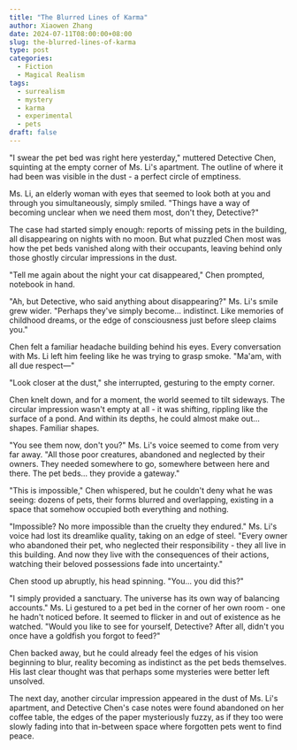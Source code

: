 ```yaml
---
title: "The Blurred Lines of Karma"
author: Xiaowen Zhang
date: 2024-07-11T08:00:00+08:00
slug: the-blurred-lines-of-karma
type: post
categories:
  - Fiction
  - Magical Realism
tags:
  - surrealism
  - mystery
  - karma
  - experimental
  - pets
draft: false
---
```


"I swear the pet bed was right here yesterday," muttered Detective Chen, squinting at the empty corner of Ms. Li's apartment. The outline of where it had been was visible in the dust - a perfect circle of emptiness.

Ms. Li, an elderly woman with eyes that seemed to look both at you and through you simultaneously, simply smiled. "Things have a way of becoming unclear when we need them most, don't they, Detective?"

The case had started simply enough: reports of missing pets in the building, all disappearing on nights with no moon. But what puzzled Chen most was how the pet beds vanished along with their occupants, leaving behind only those ghostly circular impressions in the dust.

"Tell me again about the night your cat disappeared," Chen prompted, notebook in hand.

"Ah, but Detective, who said anything about disappearing?" Ms. Li's smile grew wider. "Perhaps they've simply become... indistinct. Like memories of childhood dreams, or the edge of consciousness just before sleep claims you."

Chen felt a familiar headache building behind his eyes. Every conversation with Ms. Li left him feeling like he was trying to grasp smoke. "Ma'am, with all due respect—"

"Look closer at the dust," she interrupted, gesturing to the empty corner.

Chen knelt down, and for a moment, the world seemed to tilt sideways. The circular impression wasn't empty at all - it was shifting, rippling like the surface of a pond. And within its depths, he could almost make out... shapes. Familiar shapes.

"You see them now, don't you?" Ms. Li's voice seemed to come from very far away. "All those poor creatures, abandoned and neglected by their owners. They needed somewhere to go, somewhere between here and there. The pet beds... they provide a gateway."

"This is impossible," Chen whispered, but he couldn't deny what he was seeing: dozens of pets, their forms blurred and overlapping, existing in a space that somehow occupied both everything and nothing.

"Impossible? No more impossible than the cruelty they endured." Ms. Li's voice had lost its dreamlike quality, taking on an edge of steel. "Every owner who abandoned their pet, who neglected their responsibility - they all live in this building. And now they live with the consequences of their actions, watching their beloved possessions fade into uncertainty."

Chen stood up abruptly, his head spinning. "You... you did this?"

"I simply provided a sanctuary. The universe has its own way of balancing accounts." Ms. Li gestured to a pet bed in the corner of her own room - one he hadn't noticed before. It seemed to flicker in and out of existence as he watched. "Would you like to see for yourself, Detective? After all, didn't you once have a goldfish you forgot to feed?"

Chen backed away, but he could already feel the edges of his vision beginning to blur, reality becoming as indistinct as the pet beds themselves. His last clear thought was that perhaps some mysteries were better left unsolved.

The next day, another circular impression appeared in the dust of Ms. Li's apartment, and Detective Chen's case notes were found abandoned on her coffee table, the edges of the paper mysteriously fuzzy, as if they too were slowly fading into that in-between space where forgotten pets went to find peace.